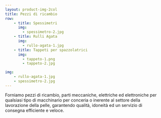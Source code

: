 ```yaml
---
layout: product-img-2col
title: Pezzi di ricambio
row:
    - title: Spessimetri
      img:
        - spessimetro-2.jpg
    - title: Rulli Agata
      img:
        - rullo-agata-1.jpg
    - title: Tappeti per spazzolatrici
      img:
        - tappeto-1.png
        - tappeto-2.jpg

img:
    - rullo-agata-1.jpg
    - spessimetro-2.jpg
---
```


Forniamo pezzi di ricambio, parti meccaniche, elettriche ed elettroniche per qualsiasi tipo di macchinario per conceria o inerente al settore della lavorazione della pelle, garantendo qualità, idoneità ed un servizio di consegna efficiente e veloce.
